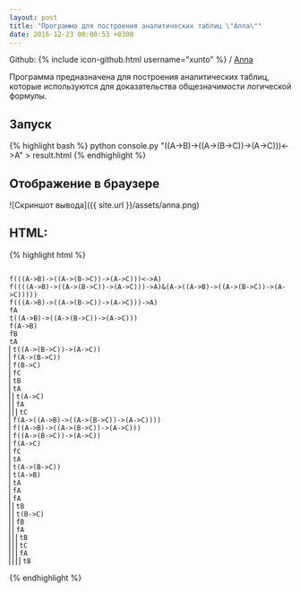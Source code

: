 ```yaml
---
layout: post
title: "Программа для построения аналитических таблиц \"Anna\""
date: 2016-12-23 00:00:53 +0300
---
```


Github: {% include icon-github.html username="xunto" %} / [Anna](https://github.com/xunto/Anna)

Программа предназначена для построения аналитических таблиц, которые используются для
доказательства общезначимости логической формулы.

## Запуск
{% highlight bash %}
python console.py "((A->B)->((A->(B->C))->(A->C)))<->A" > result.html
{% endhighlight %}

## Отображение в браузере
![Скриншот вывода]({{ site.url }}/assets/anna.png)

## HTML:
{% highlight html %}
<!DOCTYPE html>
<html>
<head>
<style>

    .scope {
        display: table-cell;

        white-space: nowrap;

        padding-right: 5px;
        border-top: solid 1px black;
    }

    .scope + .scope {
        border-left: solid 1px black;
        padding-left: 5px;
    }

</style>
</head>
<body>
<code>
<div class="scope">f(((A->B)->((A->(B->C))->(A->C)))<->A)<br/>f((((A->B)->((A->(B->C))->(A->C)))->A)&(A->((A->B)->((A->(B->C))->(A->C)))))<br/><div class="scope">f(((A->B)->((A->(B->C))->(A->C)))->A)<br/>fA<br/>t((A->B)->((A->(B->C))->(A->C)))<br/><div class="scope">f(A->B)<br/>fB<br/>tA<br/></div><div class="scope">t((A->(B->C))->(A->C))<br/><div class="scope">f(A->(B->C))<br/>f(B->C)<br/>fC<br/>tB<br/>tA<br/></div><div class="scope">t(A->C)<br/><div class="scope">fA<br/></div><div class="scope">tC<br/></div></div></div></div><div class="scope">f(A->((A->B)->((A->(B->C))->(A->C))))<br/>f((A->B)->((A->(B->C))->(A->C)))<br/>f((A->(B->C))->(A->C))<br/>f(A->C)<br/>fC<br/>tA<br/>t(A->(B->C))<br/>t(A->B)<br/>tA<br/><div class="scope">fA<br/><div class="scope">fA<br/></div><div class="scope">tB<br/></div></div><div class="scope">t(B->C)<br/><div class="scope">fB<br/><div class="scope">fA<br/></div><div class="scope">tB<br/></div></div><div class="scope">tC<br/><div class="scope">fA<br/></div><div class="scope">tB<br/></div></div></div></div></div>
</code>
</body>
</html>
{% endhighlight %}